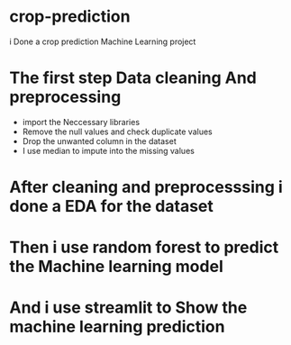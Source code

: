 # crop-prediction
 i Done a crop prediction Machine Learning project
#  The first  step Data cleaning And preprocessing
   * import the  Neccessary libraries
   * Remove the null values and check duplicate values
   * Drop the unwanted column in the dataset
   * I use median to impute into the missing values

 # After cleaning and preprocesssing i done a EDA for the dataset
 # Then i use random forest to predict the Machine learning model
 # And i use streamlit to Show the machine learning prediction
     
  
